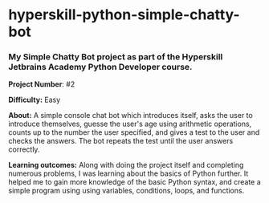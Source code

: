 # hyperskill-python-simple-chatty-bot
### My Simple Chatty Bot project as part of the Hyperskill Jetbrains Academy Python Developer course.

**Project Number**: #2

**Difficulty:** Easy

**About:** A simple console chat bot which introduces itself, asks the user to introduce themselves, guesse the user's age using arithmetic operations, counts up to the number the user specified, and gives a test to the user and checks the answers. The bot repeats the test until the user answers correctly.

**Learning outcomes:** Along with doing the project itself and completing numerous problems, I was learning about the basics of Python further. It helped me to gain more knowledge of the basic Python syntax, and create a simple program using using variables, conditions, loops, and functions.
